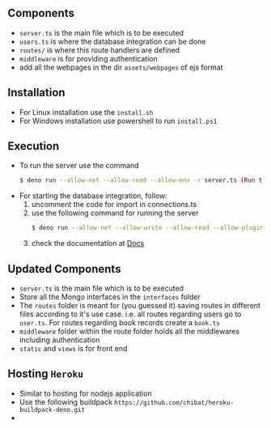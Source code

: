 

## Components
- `server.ts` is the main file which is to be executed
- `users.ts` is where the database integration can be done
- `routes/` is where this route handlers are defined
- `middleware` is for providing authentication
- add all the webpages in the dir `assets/webpages` of ejs format

## Installation
- For Linux installation use the `install.sh`
- For Windows installation use powershell to run `install.ps1`

## Execution
- To run the server use the command
	```bash
	$ deno run --allow-net --allow-read --allow-env -r server.ts (Run the run.sh bash file after giving it +x permissions)
	```
- For starting the database integration, follow:
	1. uncomment the code for import in connections.ts
	2. use the following command for running the server
		```bash
		$ deno run --allow-net --allow-write --allow-read --allow-plugin --allow-env --unstable server.ts
	3. check the documentation at [Docs](https://deno.land/x/mongo@v0.13.0)

## Updated Components
- `server.ts` is the main file which is to be executed
- Store all the Mongo interfaces in the `interfaces` folder
- The `routes` folder is meant for (you guessed it) saving routes in different files according to it's use case. 
  i.e. all routes regarding users go to `user.ts`. For routes regarding book records create a `book.ts`
- `middleware` folder within the route folder holds all the middlewares including authentication
- `static` and `views` is for front end 

## Hosting `Heroku`
- Similar to hosting for nodejs application
- Use the following buildpack
	`https://github.com/chibat/heroku-buildpack-deno.git`
- 
